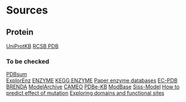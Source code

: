 # Sources

## Protein

[UniProtKB](https://www.uniprot.org/uniprot/)
[RCSB PDB](https://www.rcsb.org/)

### To be checked
[PDBsum](http://www.ebi.ac.uk/thornton-srv/databases/cgi-bin/pdbsum/GetPage.pl?pdbcode=index.html)    
[ExplorEnz](https://www.enzyme-database.org/)
[ENZYME](https://enzyme.expasy.org/)
[KEGG ENZYME](https://www.genome.jp/kegg/annotation/enzyme.html)
[Paper enzyme databases](https://pubmed.ncbi.nlm.nih.gov/20221916/)
[EC-PDB](https://www.ebi.ac.uk/thornton-srv/databases/enzymes/)
[BRENDA](https://www.brenda-enzymes.org/)
[ModelArchive](https://modelarchive.org/)
[CAMEO](https://cameo3d.org/)
[PDBe-KB](https://www.ebi.ac.uk/pdbe/pdbe-kb/protein)
[ModBase](https://modbase.compbio.ucsf.edu/)
[Siss-Model](https://swissmodel.expasy.org/repository)
[How to predict effect of mutation](https://tess.elixir-europe.org/workflows/fork-structural-bioinformatics-3-predicting-the-effect-of-mutation-on-protein-function)
[Exploring domains and functional
sites](https://tess.elixir-europe.org/workflows/fork-structural-bioinformatics-2-exploring-predictions-of-protein-functional-sites-using-funfams-in-cath-gene3d-9655793d-1cee-4164-a0c2-c7104ddb44c4a)

